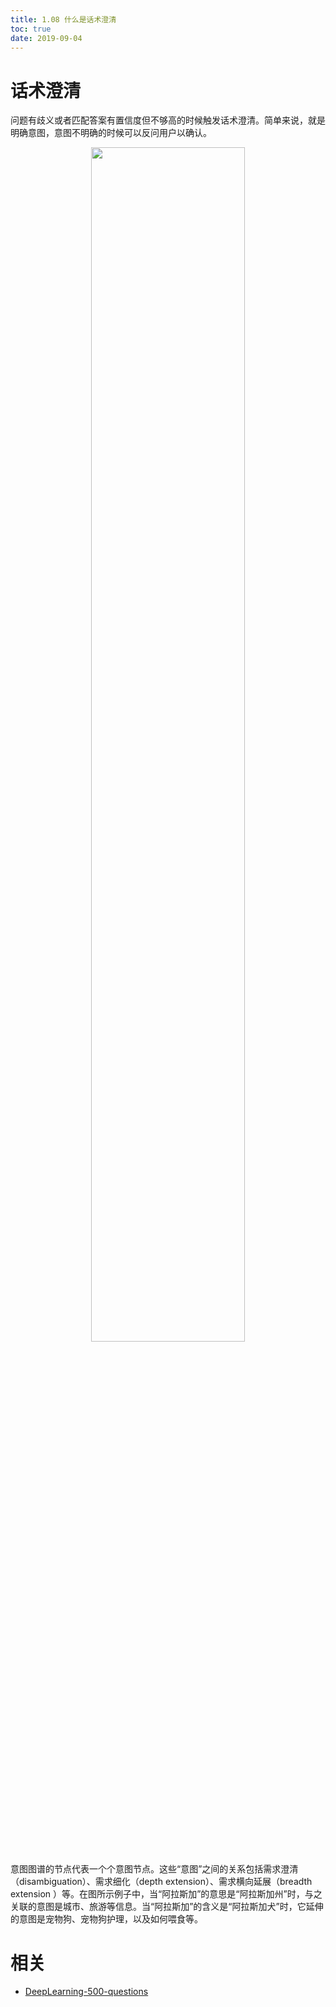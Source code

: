 ```yaml
---
title: 1.08 什么是话术澄清
toc: true
date: 2019-09-04
---
```


# 话术澄清

问题有歧义或者匹配答案有置信度但不够高的时候触发话术澄清。简单来说，就是明确意图，意图不明确的时候可以反问用户以确认。

<p align="center">
    <img width="70%" height="70%" src="http://images.iterate.site/blog/image/20190722/uxHbS3MFynOt.jpg?imageslim">
</p>


意图图谱的节点代表一个个意图节点。这些“意图”之间的关系包括需求澄清（disambiguation）、需求细化（depth extension）、需求横向延展（breadth extension ）等。在图所示例子中，当“阿拉斯加”的意思是“阿拉斯加州”时，与之关联的意图是城市、旅游等信息。当“阿拉斯加”的含义是“阿拉斯加犬”时，它延伸的意图是宠物狗、宠物狗护理，以及如何喂食等。





# 相关

- [DeepLearning-500-questions](https://github.com/scutan90/DeepLearning-500-questions)
